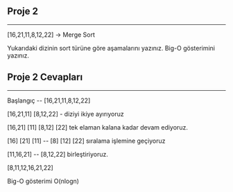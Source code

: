## Proje 2
---

[16,21,11,8,12,22] -> Merge Sort

Yukarıdaki dizinin sort türüne göre aşamalarını yazınız.
Big-O gösterimini yazınız.

## Proje 2 Cevapları
---

Başlangıç -- [16,21,11,8,12,22]

[16,21,11] [8,12,22] - diziyi ikiye ayırıyoruz

[16,21] [11] [8,12] [22] tek elaman kalana kadar devam ediyoruz.

[16] [21] [11] -- [8] [12] [22]  sıralama işlemine geçiyoruz

[11,16,21] -- [8,12,22] birleştiriyoruz.

[8,11,12,16,21,22]



Big-O gösterimi O(nlogn)